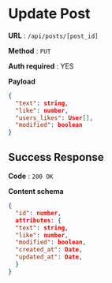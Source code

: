 # Update Post

**URL** : `/api/posts/[post_id]`

**Method** : `PUT`

**Auth required** : YES

**Payload**

```json
{
  "text": string,
  "like": number,
  "users_likes": User[],
  "modified": boolean
}
```

## Success Response

**Code** : `200 OK`

**Content schema**

```json
{
  "id": number,
  attributes: {
  "text": string,
  "like": number,
  "modified": boolean,
  "created_at": Date,
  "updated_at": Date,
  }
}
```
